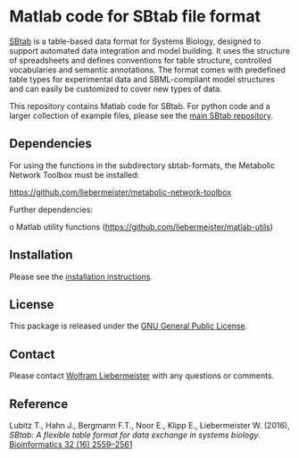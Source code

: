Matlab code for SBtab file format
=================================

[SBtab](https://www.sbtab.net) is a table-based data format for Systems Biology, designed to support automated data integration and model building. It uses the structure of spreadsheets and defines conventions for table structure, controlled vocabularies and semantic annotations. The format comes with predefined table types for experimental data and SBML-compliant model structures and can easily be customized to cover new types of data.

This repository contains Matlab code for SBtab. For python code and a larger collection of example files, please see the [main SBtab repository](https://github.com/tlubitz/SBtab).

## Dependencies

For using the functions in the subdirectory sbtab-formats, the Metabolic Network Toolbox must be installed:

  https://github.com/liebermeister/metabolic-network-toolbox

Further dependencies:

  o Matlab utility functions    (https://github.com/liebermeister/matlab-utils)

## Installation
Please see the [installation instructions](INSTALLATION).

## License
This package is released under the [GNU General Public License](LICENSE).

## Contact
Please contact [Wolfram Liebermeister](wolfram.liebermeister@gmail.com) with any questions or comments.

## Reference
Lubitz T., Hahn J., Bergmann F.T., Noor E., Klipp E., Liebermeister W. (2016),
*SBtab: A flexible table format for data exchange in systems biology*.
[Bioinformatics 32 (16) 2559–2561](https://academic.oup.com/bioinformatics/article/32/16/2559/1743291)
